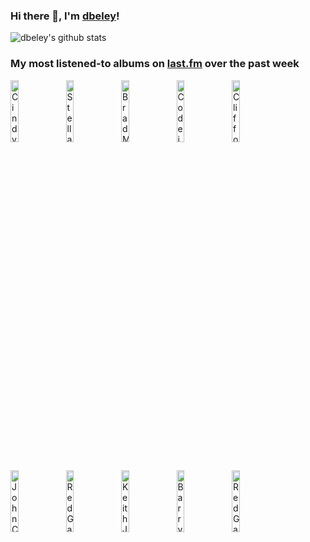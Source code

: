 ### Hi there 👋, I'm [dbeley](https://dbeley.ovh/en)!

![dbeley's github stats](https://github-readme-stats.vercel.app/api?username=dbeley)

### My most listened-to albums on [last.fm](https://www.last.fm/user/d_beley) over the past week

[<img src='https://lastfm.freetls.fastly.net/i/u/300x300/5e08a87a091d9db75ce1bf39ee14ca53.png' width='16%' height='16%' alt='Cindy Lee - Diamond Jubilee'>](https://www.last.fm/music/cindy%2blee/diamond%2bjubilee)&nbsp;
[<img src='https://lastfm.freetls.fastly.net/i/u/300x300/cf1e2df2d2d55735e8d682d7cdb3fdec.jpg' width='16%' height='16%' alt='Stella Donnelly - Beware of the Dogs'>](https://www.last.fm/music/stella%2bdonnelly/beware%2bof%2bthe%2bdogs)&nbsp;
[<img src='https://lastfm.freetls.fastly.net/i/u/300x300/f91ec31d471ac008755ab90a69e206af.jpg' width='16%' height='16%' alt='Brad Mehldau - Highway Rider'>](https://www.last.fm/music/brad%2bmehldau/highway%2brider)&nbsp;
[<img src='https://lastfm.freetls.fastly.net/i/u/300x300/4db8ff47394ce5223d091a866ed16ebe.jpg' width='16%' height='16%' alt='Codeine - The White Birch'>](https://www.last.fm/music/codeine/the%2bwhite%2bbirch)&nbsp;
[<img src='https://lastfm.freetls.fastly.net/i/u/300x300/a6fc1546ba776d3d70cf33a5fa1f5f77.jpg' width='16%' height='16%' alt='Clifford Brown & Max Roach - Study in Brown'>](https://www.last.fm/music/clifford%2bbrown%2b%2526%2bmax%2broach/study%2bin%2bbrown)&nbsp;
<br>
[<img src='https://lastfm.freetls.fastly.net/i/u/300x300/2ef03ea4a875cc7c2e1578aec2194598.jpg' width='16%' height='16%' alt='John Coltrane Quartet - Ballads'>](https://www.last.fm/music/john%2bcoltrane%2bquartet/ballads)&nbsp;
[<img src='https://lastfm.freetls.fastly.net/i/u/300x300/abd681f7ef3ed16ddc13b9087fb4ee60.jpg' width='16%' height='16%' alt='Red Garland - Red Garlands Piano'>](https://www.last.fm/music/red%2bgarland/red%2bgarland%2527s%2bpiano)&nbsp;
[<img src='https://lastfm.freetls.fastly.net/i/u/300x300/3ed82b659c3b1b4538960214c76311e0.jpg' width='16%' height='16%' alt='Keith Jarrett, Gary Peacock, Jack DeJohnette - After the Fall'>](https://www.last.fm/music/keith%2bjarrett%252c%2bgary%2bpeacock%252c%2bjack%2bdejohnette/after%2bthe%2bfall)&nbsp;
[<img src='https://lastfm.freetls.fastly.net/i/u/300x300/2ab0853430214b6fbe96ebfd2c15d141.jpg' width='16%' height='16%' alt='Barry Harris - Listen To Barry Harris... Solo Piano'>](https://www.last.fm/music/barry%2bharris/listen%2bto%2bbarry%2bharris...%2bsolo%2bpiano)&nbsp;
[<img src='https://lastfm.freetls.fastly.net/i/u/300x300/ec3793a81db778da2582699f06298071.jpg' width='16%' height='16%' alt='Red Garland - The Quota'>](https://www.last.fm/music/red%2bgarland/the%2bquota)&nbsp;
<br>
